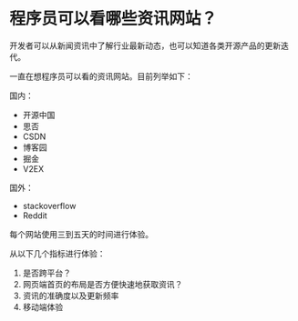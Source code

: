 # 程序员可以看哪些资讯网站？

开发者可以从新闻资讯中了解行业最新动态，也可以知道各类开源产品的更新迭代。

一直在想程序员可以看的资讯网站。目前列举如下：

国内：

- 开源中国
- 思否
- CSDN
- 博客园
- 掘金
- V2EX

国外：

- stackoverflow
- Reddit

每个网站使用三到五天的时间进行体验。

从以下几个指标进行体验：

1. 是否跨平台？
2. 网页端首页的布局是否方便快速地获取资讯？
3. 资讯的准确度以及更新频率 
4. 移动端体验
